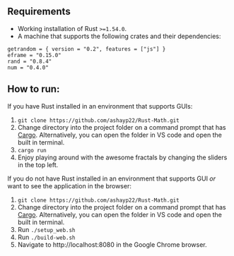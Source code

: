 ## Requirements

* Working installation of Rust `>=1.54.0`.
* A machine that supports the following crates and their dependencies:
```
getrandom = { version = "0.2", features = ["js"] }
eframe = "0.15.0"
rand = "0.8.4"
num = "0.4.0"
```


## How to run:

If you have Rust installed in an environment that supports GUIs:

1. `git clone https://github.com/ashayp22/Rust-Math.git`
2. Change directory into the project folder on a command prompt that has [Cargo](https://doc.rust-lang.org/cargo/). Alternatively, you can open the folder in VS code and open the built in terminal.
3. `cargo run`
4. Enjoy playing around with the awesome fractals by changing the sliders in the top left.
 
If you do not have Rust installed in an environment that supports GUI *or* want to see the application in the browser:
 
1. `git clone https://github.com/ashayp22/Rust-Math.git`
2. Change directory into the project folder on a command prompt that has [Cargo](https://doc.rust-lang.org/cargo/). Alternatively, you can open the folder in VS code and open the built in terminal.
3. Run `./setup_web.sh`
4. Run `./build-web.sh`
5. Navigate to http://localhost:8080 in the Google Chrome browser.
